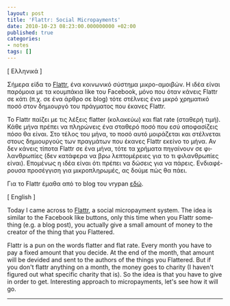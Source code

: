 ```yaml
---
layout: post
title: 'Flattr: Social Micropayments'
date: 2010-10-23 08:23:00.000000000 +02:00
published: true
categories:
- notes
tags: []
---
```

<div class="col2" lang="el">
<div class="lang">[ Ελληνικά ]</div>

Σήμερα είδα το <a href="http://flattr.com/" target="_blank">Flattr</a>, ένα κοινωνικό σύστημα μικρο-αμοιβών. Η ιδέα είναι παρόμοια με τα κουμπάκια like του Facebook, μόνο που όταν κάνεις Flattr σε κάτι (π.χ. σε ένα άρθρο σε blog) τότε στέλνεις ένα μικρό χρηματικό ποσό στον δημιουργό του πράγματος που έκανες Flattr.

Το Flattr παίζει με τις λέξεις flatter (κολακεύω) και flat rate (σταθερή τιμή). Κάθε μήνα πρέπει να πληρώνεις ένα σταθερό ποσό που εσύ αποφασίζεις πόσο θα είναι. Στο τέλος του μήνα, το ποσό αυτό μοιράζεται και στέλνεται στους δημιουργούς των πραγμάτων που έκανες Flattr εκείνο το μήνα. Αν δεν κάνεις τίποτα Flattr σε ένα μήνα, τότε τα χρήματα πηγαίνουν σε φιλανθρωπίες (δεν κατάφερα να βρω λεπτομέρειες για το τι φιλανθρωπίες είναι). Επομένως η ιδέα είναι ότι πρέπει να δώσεις για να πάρεις. Ενδιαφέρουσα προσέγγιση για μικροπληρωμές, ας δούμε πώς θα πάει.

Για το Flattr έμαθα από το blog του vrypan <a href="http://vrypan.net/weblog/2010/10/23/5735/">εδώ</a>.
</div>
<div class="col2-right" lang="en">
<div class="lang">[ English ]</div>

Today I came across to <a href="http://flattr.com/" target="_blank">Flattr</a>, a social micropayment system. The idea is similar to the Facebook like buttons, only this time when you Flattr something (e.g. a blog post), you actually give a small amount of money to the creator of the thing that you Flattered.

Flattr is a pun on the words flatter and flat rate. Every month you have to pay a fixed amount that you decide. At the end of the month, that amount will be devided and sent to the authors of the things you Flattered. But if you don't flattr anything on a month, the money goes to charity (I haven't figured out what specific charity that is). So the idea is that you have to give in order to get. Interesting approach to micropayments, let's see how it will go.
</div>
<hr class="clear" />
